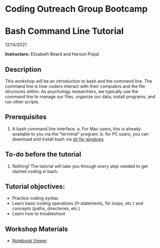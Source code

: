 # Coding Outreach Group Bootcamp
# Bash Command Line Tutorial
12/14/2021

__**Instructors:**__ Elizabeth Beard and Haroon Popal


## Description
This workshop will be an introduction to bash and the command line. The command line is how coders interact with their computers and the file structures within. As psychology researchers, we typically use the command line to manage our files, organize our data, install programs, and run other scripts.

## Prerequisites
1. A bash command line interface.
    a. For Mac users, this is already available to you via the "terminal" program.
    b. for PC users, you can download and install bash via [git for windows](https://gitforwindows.org/)

## To-do before the tutorial
1. Nothing! The tutorial will take you through every step needed to get started coding in bash.

## Tutorial objectives:
- Practice coding syntax
- Learn basic coding operations (if-statements, for loops, etc.) and concepts (paths, directories, etc.)
- Learn how to troubleshoot

## Workshop Materials
- [Notebook Viewer](https://tu-coding-outreach-group.github.io/intro-to-coding-2021/bash/index.html)
